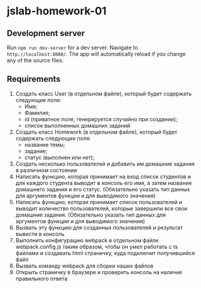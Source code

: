 # jslab-homework-01

## Development server

Run `npm run dev-server` for a dev server. Navigate to `http://localhost:8080/`. The app will automatically reload if you change any of the source files.

## Requirements
1. Создать класс User (в отдельном файле), который будет содержать следующие поля:
    * Имя;
    * Фамилия;
    * id (приватное поле, генерируется случайно при создании);
    * список выполненных домашних заданий
2. Создать класс Homework (в отдельном файле), который будет содержать следующие поля:
    * название темы;
    * задание;
    * статус (выполнен или нет);
3. Создать несколько пользователей и добавить им домашние задания в различном состоянии
4. Написать функцию, которая принимает на вход список студентов и для каждого студента выводит в консоль его имя, а затем название домашнего задания и его статус. (Обязательно указать тип данных для аргументов функции и для выводимого значения)
5. Написать функцию, которая принимает список пользователей и выводит количество пользователей, которые завершили все свои домашние задания. (Обязательно указать тип данных для аргументов функции и для выводимого значения)
6. Вызвать эту функцию для созданных пользователей и результат вывести в консоль
7. Выполнить конфигурацию webpack в отдельном файле webpack.config.js таким образом, чтобы он умел работать с ts файлами и создавать html страничку, куда подключит получившийся файл
8. Вызвать команду webpack для сборки наших файлов
9. Открыть страничку в браузере и проверить консоль на наличие правильного ответа
